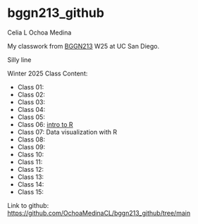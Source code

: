 # bggn213_github

Celia L Ochoa Medina

My classwork from [BGGN213](https://bioboot.github.io/bggn213_W25/) W25 at UC San Diego.

Silly line

Winter 2025 Class Content: 
- Class 01:
- Class 02:
- Class 03: 
- Class 04:
- Class 05:
- Class 06: [intro to R](https://github.com/OchoaMedinaCL/bggn213_github/blob/0e1b44e3902f000583eb8e47d5da3cce6f12d946/class-xx/lab6_class_CLOM_2.qmd)
- Class 07: Data visualization with R 
- Class 08:
- Class 09:
- Class 10:
- Class 11:
- Class 12:
- Class 13:
- Class 14:
- Class 15: 


Link to github: https://github.com/OchoaMedinaCL/bggn213_github/tree/main

